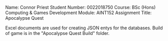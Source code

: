 Name: Connor Priest
Student Number: 0022018750
Course: BSc (Hons) Computing & Games Development
Module: AINT152
Assignment Title: Apocalypse Quest

Excel documents are used for creating JSON entys for the databases.
Build of game is in the "Apocalypse Quest Build" folder.